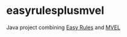 # easyrulesplusmvel

Java project combining [Easy Rules](http://www.easyrules.org/) and [MVEL](http://mvel.codehaus.org/)
